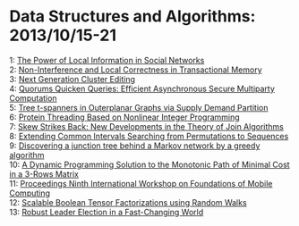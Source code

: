 # Data Structures and Algorithms: 2013/10/15-21  
1: [The Power of Local Information in Social Networks](https://doi.org/10.48550/arXiv.1202.6033)  
2: [Non-Interference and Local Correctness in Transactional Memory](https://doi.org/10.48550/arXiv.1211.6315)  
3: [Next Generation Cluster Editing](https://doi.org/10.48550/arXiv.1310.3353)  
4: [Quorums Quicken Queries: Efficient Asynchronous Secure Multiparty  Computation](https://doi.org/10.48550/arXiv.1310.3486)  
5: [Tree t-spanners in Outerplanar Graphs via Supply Demand Partition](https://doi.org/10.48550/arXiv.1210.7919)  
6: [Protein Threading Based on Nonlinear Integer Programming](https://doi.org/10.48550/arXiv.1310.0395)  
7: [Skew Strikes Back: New Developments in the Theory of Join Algorithms](https://doi.org/10.48550/arXiv.1310.3314)  
8: [Extending Common Intervals Searching from Permutations to Sequences](https://doi.org/10.48550/arXiv.1310.4290)  
9: [Discovering a junction tree behind a Markov network by a greedy  algorithm](https://doi.org/10.48550/arXiv.1104.2762)  
10: [A Dynamic Programming Solution to the Monotonic Path of Minimal Cost in  a 3-Rows Matrix](https://doi.org/10.48550/arXiv.1310.4541)  
11: [Proceedings Ninth International Workshop on Foundations of Mobile  Computing](https://doi.org/10.48550/arXiv.1310.4595)  
12: [Scalable Boolean Tensor Factorizations using Random Walks](https://doi.org/10.48550/arXiv.1310.4843)  
13: [Robust Leader Election in a Fast-Changing World](https://doi.org/10.48550/arXiv.1310.4908)  